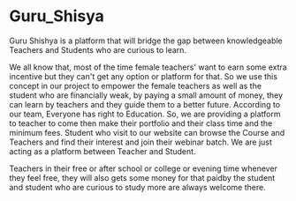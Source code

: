 # Guru_Shisya

Guru Shishya is a platform that will bridge the gap between knowledgeable Teachers and Students who are curious to learn.

We all know that, most of the time female teachers' want to earn some extra incentive but they can't get any option or platform for that. So we use this concept in our project to empower the female teachers as well as the student who are financially weak, by paying a small amount of money, they can learn by teachers and they guide them to a better future. According to our team, Everyone has right to Education. So, we are providing a platform to teacher to come then make their portfolio and their class time and the minimum fees. Student who visit to our website can browse the Course and Teachers and find their interest and join their webinar batch. We are just acting as a platform between Teacher and Student.

Teachers in their free or after school or college or evening time whenever they feel free, they will also gets some money for that paidby the student and student who are curious to study more are always welcome there.


